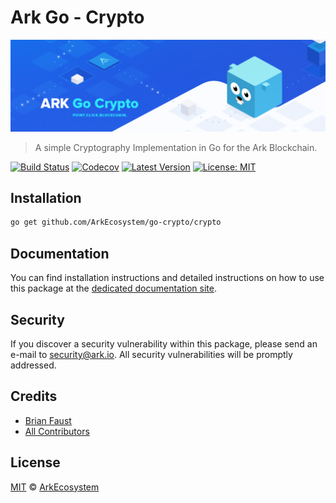 # Ark Go - Crypto

<p align="center">
    <img src="https://github.com/ArkEcosystem/go-crypto/blob/master/banner.png" />
</p>

> A simple Cryptography Implementation in Go for the Ark Blockchain.

[![Build Status](https://img.shields.io/travis/ArkEcosystem/go-crypto/master.svg)](https://travis-ci.org/ArkEcosystem/go-crypto)
[![Codecov](https://codecov.io/gh/arkecosystem/go-crypto)](https://img.shields.io/codecov/c/github/arkecosystem/go-crypto.svg)
[![Latest Version](https://img.shields.io/github/release/ArkEcosystem/go-crypto.svg)](https://github.com/ArkEcosystem/go-crypto/releases)
[![License: MIT](https://img.shields.io/badge/License-MIT-yellow.svg)](https://opensource.org/licenses/MIT)

## Installation

```bash
go get github.com/ArkEcosystem/go-crypto/crypto
```

## Documentation

You can find installation instructions and detailed instructions on how to use this package at the [dedicated documentation site](https://docs.ark.io/v1.0/docs/cryptography-go).

## Security

If you discover a security vulnerability within this package, please send an e-mail to security@ark.io. All security vulnerabilities will be promptly addressed.

## Credits

- [Brian Faust](https://github.com/faustbrian)
- [All Contributors](../../../../contributors)

## License

[MIT](LICENSE) © [ArkEcosystem](https://ark.io)
